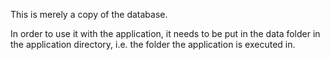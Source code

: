 This is merely a copy of the database.

In order to use it with the application, it needs to be put in the
data folder in the application directory, i.e. the folder the application
is executed in.
